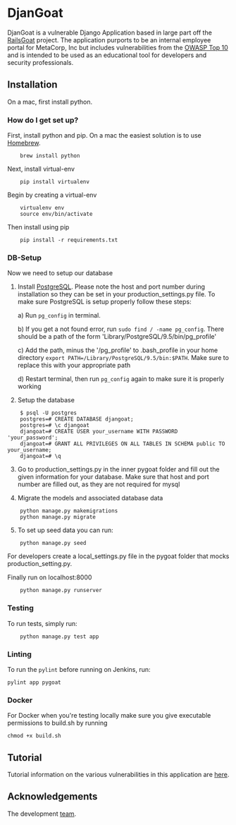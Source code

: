 # DjanGoat #

DjanGoat is a vulnerable Django Application based in large part off the [RailsGoat](https://github.com/OWASP/railsgoat) project. The application purports to be an internal employee portal for MetaCorp, Inc but includes vulnerabilities from the [OWASP Top 10](https://www.owasp.org/index.php/Category:OWASP_Top_Ten_Project) and is intended to be used as an educational tool for developers and security professionals.

## Installation

On a mac, first install python.

### How do I get set up? ###

First, install python and pip. On a mac the easiest solution is to use [Homebrew](https://brew.sh/).

```
    brew install python
```


Next, install virtual-env
```
    pip install virtualenv
```

Begin by creating a virtual-env
```
    virtualenv env
    source env/bin/activate
```

Then install using pip
```
    pip install -r requirements.txt
```

### DB-Setup ###

Now we need to setup our database
1. Install [PostgreSQL](https://www.postgresql.org/download/). 
Please note the host and port number during installation so they can 
be set in your production_settings.py file. To make sure PostgreSQL is 
setup properly follow these steps:
   
   a) Run `pg_config` in terminal.
    
   b) If you get a not found error, run `sudo find / -name pg_config`. 
   There should be a path of the form 'Library/PostgreSQL/9.5/bin/pg_profile'
   
   c) Add the path, minus the '/pg_profile' to .bash_profile in your home directory
   `export PATH=/Library/PostgreSQL/9.5/bin:$PATH`. Make sure to replace this with your appropriate path
   
   d) Restart terminal, then run `pg_config` again to make sure it is properly working
   
2. Setup the database

```
    $ psql -U postgres
    postgres=# CREATE DATABASE djangoat;
    postgres=# \c djangoat
    djangoat=# CREATE USER your_username WITH PASSWORD 'your_password';
    djangoat=# GRANT ALL PRIVILEGES ON ALL TABLES IN SCHEMA public TO your_username;
    djangoat=# \q
```

3. Go to production_settings.py in the inner pygoat folder and fill out the given information
   for your database. Make sure that host and port number are filled out, as they are not required for mysql

4. Migrate the models and associated database data

```
    python manage.py makemigrations
    python manage.py migrate
```

5. To set up seed data you can run:

```
    python manage.py seed
```

For developers create a local_settings.py file in the pygoat folder
that mocks production_setting.py.

Finally run on localhost:8000
```
    python manage.py runserver
```

### Testing ###
To run tests, simply run:
```
    python manage.py test app
```

### Linting ###

To run the `pylint` before running on Jenkins, run:

```
pylint app pygoat
```

### Docker ###
For Docker when you're testing locally make sure you give executable
permissions to build.sh by running
```
chmod +x build.sh
```

## Tutorial ##
Tutorial information on the various vulnerabilities in this application are [here](docs/home.md).

## Acknowledgements ##
The development [team](docs/acknowledgements.md).
